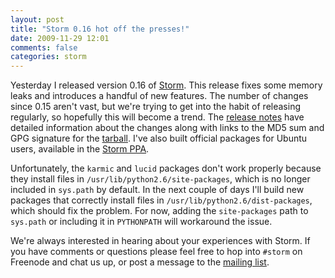 ```yaml
---
layout: post
title: "Storm 0.16 hot off the presses!"
date: 2009-11-29 12:01
comments: false
categories: storm
---
```


Yesterday I released version 0.16 of
[Storm](http://storm.canonical.com/).  This release fixes some memory
leaks and introduces a handful of new features.  The number of changes
since 0.15 aren't vast, but we're trying to get into the habit of
releasing regularly, so hopefully this will become a trend. The
[release notes](http://launchpad.net/storm/+milestone/0.16) have
detailed information about the changes along with links to the MD5 sum
and GPG signature for the
[tarball](http://launchpad.net/storm/trunk/0.16/+download/storm-0.16.0.tar.bz2).
I've also built official packages for Ubuntu users, available in the
[Storm PPA](https://launchpad.net/~storm/+archive/ppa).

Unfortunately, the `karmic` and `lucid` packages don't work properly
because they install files in `/usr/lib/python2.6/site-packages`,
which is no longer included in `sys.path` by default.  In the next
couple of days I'll build new packages that correctly install files in
`/usr/lib/python2.6/dist-packages`, which should fix the problem.  For
now, adding the `site-packages` path to `sys.path` or including it in
`PYTHONPATH` will workaround the issue.

We're always interested in hearing about your experiences with Storm.
If you have comments or questions please feel free to hop into
`#storm` on Freenode and chat us up, or post a message to the
[mailing list](https://lists.canonical.com/mailman/listinfo/storm).
